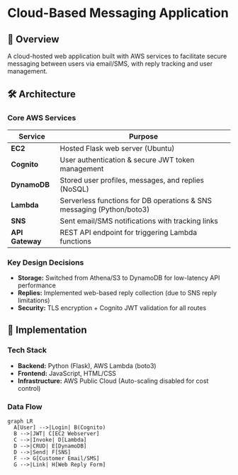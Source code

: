 # Cloud-Based Messaging Application  

## 📌 Overview  
A cloud-hosted web application built with AWS services to facilitate secure messaging between users via email/SMS, with reply tracking and user management.  

## 🛠️ Architecture  
### Core AWS Services  
| Service       | Purpose                                                                 |
|--------------|-------------------------------------------------------------------------|
| **EC2**       | Hosted Flask web server (Ubuntu)                                        |
| **Cognito**   | User authentication & secure JWT token management                       |
| **DynamoDB**  | Stored user profiles, messages, and replies (NoSQL)                     |
| **Lambda**    | Serverless functions for DB operations & SNS messaging (Python/boto3)   |
| **SNS**       | Sent email/SMS notifications with tracking links                        |
| **API Gateway**| REST API endpoint for triggering Lambda functions                       |

### Key Design Decisions  
- **Storage:** Switched from Athena/S3 to DynamoDB for low-latency API performance  
- **Replies:** Implemented web-based reply collection (due to SNS reply limitations)  
- **Security:** TLS encryption + Cognito JWT validation for all routes  

## 🔧 Implementation  
### Tech Stack  
- **Backend:** Python (Flask), AWS Lambda (boto3)  
- **Frontend:** JavaScript, HTML/CSS  
- **Infrastructure:** AWS Public Cloud (Auto-scaling disabled for cost control)  

### Data Flow  
```mermaid
graph LR
  A[User] -->|Login| B(Cognito)
  B -->|JWT| C[EC2 Webserver]
  C -->|Invoke| D[Lambda]
  D -->|CRUD| E[DynamoDB]
  D -->|Send| F[SNS]
  F --> G[Customer Email/SMS]
  G -->|Link| H[Web Reply Form]
